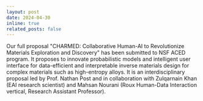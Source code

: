 ```yaml
---
layout: post
date: 2024-04-30
inline: true
related_posts: false
---
```


Our full proposal "CHARMED: Collaborative Human-AI to Revolutionize Materials Exploration and Discovery" has been submitted to NSF ACED program. It proposes to innovate probabilistic models and intelligent user interface for data-efficient and interpretable inverse materials design for complex materials such as high-entropy alloys. It is an interdisciplinary proposal led by Prof. Nathan Post and in collaboration with Zulqarnain Khan (EAI research scientist) and Mahsan Nourani (Roux Human-Data Interaction vertical, Research Assistant Professor).

